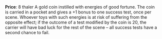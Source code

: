 **Price**: 8 thaler
A gold coin instilled with energies of good fortune. The coin is carried in a pocket and gives a +1 bonus to one success test, once per scene. Whoever toys with such energies is at risk of suffering from the opposite effect; if the outcome of a test modified by the coin is 20, the carrier will have bad luck for the rest of the scene – all success tests have a second chance to fail.